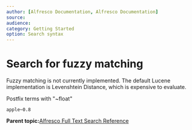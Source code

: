 ```yaml
---
author: [Alfresco Documentation, Alfresco Documentation]
source: 
audience: 
category: Getting Started
option: Search syntax
---
```


# Search for fuzzy matching

Fuzzy matching is not currently implemented. The default Lucene implementation is Levenshtein Distance, which is expensive to evaluate.

Postfix terms with "~float"

```
apple~0.8
```

**Parent topic:**[Alfresco Full Text Search Reference](../concepts/rm-searchsyntax-intro.md)

